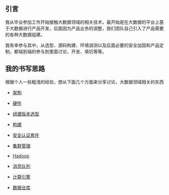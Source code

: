 ## 引言

我从毕业参加工作开始接触大数据领域的相关技术，最开始是在大数据的平台上基于大数据进行产品开发，后面因为产品业务的调整，我们团队自己引入了产品需要的各种大数据组建。

我有幸参与其中，从选型、源码构建、环境调测以及后面必要的安全加固和产品定制，都端到端的参与到里面讨论、开发、填坑等等。



## 我的书写思路

根据个人一些粗浅的经验，想从下面几个方面来分享讨论，大数据领域相关的东西

- [架构](Archtecture/README.md)

- [硬件](Hardware/README.md)
- [组建版本选型](VersionSelection/README.md)
- [构建](Build/README.md)
- [安全认证套件](Security/README.md)
- [集群管理](Cluster/README.md)
- [Hadoop](Hadoop/README.md)
- [消息队列](MessageQueue/README.md)
- [计算引擎](CalEngine/README.md)
- [数据仓库](DataWarehouse/README.md)